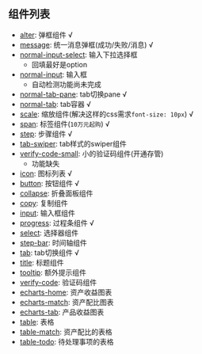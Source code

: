## 组件列表
- [alter](./alter.md): 弹框组件 √
- [message](./message.md): 统一消息弹框(成功/失败/消息) ️️√
- [normal-input-select](./normal-input-select.md): 输入下拉选择框
  - 回填最好是option
- [normal-input](./normal-input.md): 输入框
  - 自动检测功能尚未完成
- [normal-tab-pane](./normal-tab-pane.md): tab切换pane √
- [normal-tab](./normal-tab.md): tab容器 √
- [scale](./scale.md): 缩放组件(解决这样的css需求`font-size: 10px`) √
- [span](./span.md): 标签组件(`10万元起购`) √ ️️️️️️
- [step](./step.md): 步骤组件 √
- [tab-swiper](./tab-swiper.md): tab样式的swiper组件
- [verify-code-small](./verify-code-small.md): 小的验证码组件(开通存管)
  - 功能缺失
- [icon](./icon.md): 图标列表 √
- [button](./button.md): 按钮组件 √
- [collapse](./collapse.md): 折叠面板组件
- [copy](./copy.md): 复制组件
- [input](./input.md): 输入框组件
- [progress](./progress.md): 过程条组件 √
- [select](./select.md): 选择器组件
- [step-bar](./step-bar): 时间轴组件
- [tab](./tab.md): tab切换组件 √
- [title](./title.md): 标题组件
- [tooltip](./tooltip.md): 额外提示组件
- [verify-code](./verify-code.md): 验证码组件
- [echarts-home](./echarts-home.md): 资产收益图表
- [echarts-match](./echarts-match.md): 资产配比图表
- [echarts-tab](./echarts-tab.md): 产品收益图表 ️
- [table](./table.md): 表格
- [table-match](./table-match.md): 资产配比的表格
- [table-todo](./table-todo.md): 待处理事项的表格
